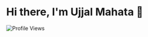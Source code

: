 # Hi there, I'm Ujjal Mahata 👋

![Profile Views](https://komarev.com/ghpvc/?username=yourusername&color=blue)




